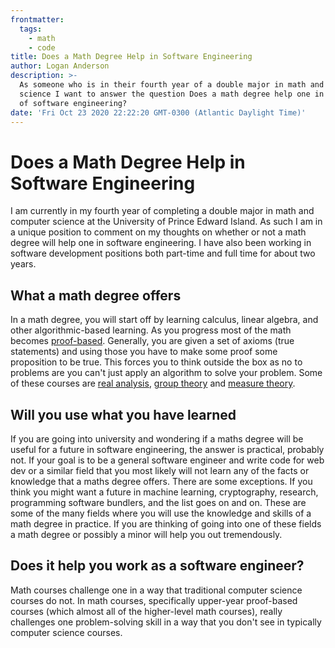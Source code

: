 ```yaml
---
frontmatter:
  tags:
    - math
    - code
title: Does a Math Degree Help in Software Engineering
author: Logan Anderson
description: >-
  As someone who is in their fourth year of a double major in math and computer
  science I want to answer the question Does a math degree help one in the field
  of software engineering?
date: 'Fri Oct 23 2020 22:22:20 GMT-0300 (Atlantic Daylight Time)'
---
```

# Does a Math Degree Help in Software Engineering

I am currently in my fourth year of completing a double major in math and computer science at the University of Prince Edward Island. As such I am in a unique position to comment on my thoughts on whether or not a math degree will help one in software engineering. I have also been working in software development positions both part-time and full time for about two years.

## What a math degree offers

In a math degree, you will start off by learning calculus, linear algebra, and other algorithmic-based learning. As you progress most of the math becomes [proof-based](https://en.wikipedia.org/wiki/Mathematical_proof). Generally, you are given a set of axioms (true statements) and using those you have to make some proof some proposition to be true. This forces you to think outside the box as no to problems are you can't just apply an algorithm to solve your problem. Some of these courses are [real analysis](https://en.wikipedia.org/wiki/Real_analysis), [group theory](https://en.wikipedia.org/wiki/Group_theory) and [measure theory](https://en.wikipedia.org/wiki/Measure_(mathematics)).

## Will you use what you have learned

If you are going into university and wondering if a maths degree will be useful for a future in software engineering, the answer is practical, probably not. If your goal is to be a general software engineer and write code for web dev or a similar field that you most likely will not learn any of the facts or knowledge that a maths degree offers. There are some exceptions. If you think you might want a future in machine learning, cryptography, research, programming software bundlers, and the list goes on and on. These are some of the many fields where you will use the knowledge and skills of a math degree in practice. If you are thinking of going into one of these fields a math degree or possibly a minor will help you out tremendously.      

## Does it help you work as a software engineer?

Math courses challenge one in a way that traditional computer science courses do not. In math courses, specifically upper-year proof-based courses (which almost all of the higher-level math courses), really challenges one problem-solving skill in a way that you don't see in typically computer science courses.